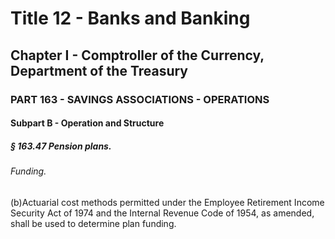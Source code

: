 
# Title 12 - Banks and Banking
## Chapter I - Comptroller of the Currency, Department of the Treasury
### PART 163 - SAVINGS ASSOCIATIONS - OPERATIONS
#### Subpart B - Operation and Structure
##### § 163.47 Pension plans.
###### Funding.

(b)Actuarial cost methods permitted under the Employee Retirement Income Security Act of 1974 and the Internal Revenue Code of 1954, as amended, shall be used to determine plan funding.

